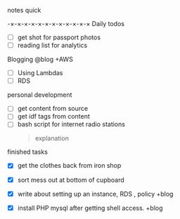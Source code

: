 notes quick


-×-×-×-×-×-×-×-×-×-×-×-×
Daily todos 
- [ ] get shot for passport photos
- [ ] reading list for analytics

Blogging @blog +AWS
- [ ] Using Lambdas
- [ ] RDS

personal development 
- [ ] get content from source
- [ ] get idf tags from content
- [ ] bash script for internet radio stations
    > explanation
    
finished tasks
- [x] get the clothes back from iron shop
- [x] sort mess out at bottom of cupboard
- [x] write about setting up an instance, RDS , policy +blog
- [x] install PHP mysql after getting shell access. +blog


<!--stackedit_data:
eyJoaXN0b3J5IjpbLTY0MzEyNzE4MiwtOTk2MzIyMjMsMTMyNz
gyMTE3OSwtMjk5ODE4MjcwLDE5ODcxODc4MzVdfQ==
-->
